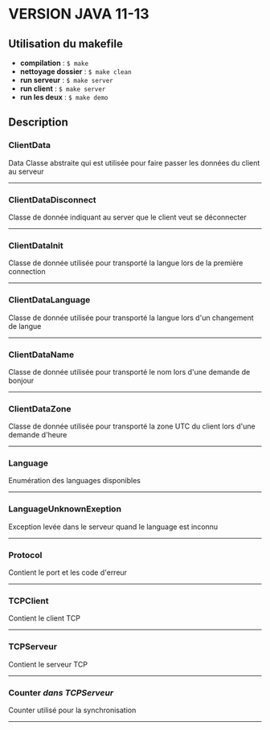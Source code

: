 # VERSION JAVA 11-13

## Utilisation du makefile
* **compilation** : ```$ make```
* **nettoyage dossier** : ```$ make clean```
* **run serveur** : ```$ make server```
* **run client** : ```$ make server```
* **run les deux** : ```$ make demo```

## Description
### ClientData
Data Classe abstraite qui est utilisée pour faire passer les données du client au serveur 
___
### ClientDataDisconnect
Classe de donnée indiquant au server que le client veut se déconnecter
___
### ClientDataInit
Classe de donnée utilisée pour transporté la langue lors de la première connection
___
### ClientDataLanguage
Classe de donnée utilisée pour transporté la langue lors d'un changement de langue
___
### ClientDataName
Classe de donnée utilisée pour transporté le nom lors d'une demande de bonjour
___
### ClientDataZone
Classe de donnée utilisée pour transporté la zone UTC du client lors d'une demande d'heure
___
### Language
Enumération des languages disponibles
___
### LanguageUnknownExeption
Exception levée dans le serveur quand le language est inconnu
___
### Protocol
Contient le port et les code d'erreur
___
### TCPClient 
Contient le client TCP
___
### TCPServeur 
Contient le serveur TCP
___
### Counter _dans TCPServeur_ 
Counter utilisé pour la synchronisation
___